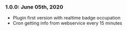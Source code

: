 ### 1.0.0: June 05th, 2020
* Plugin first version with realtime badge occupation
* Cron getting info from webservice every 15 minutes